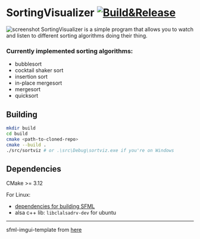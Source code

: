 SortingVisualizer [![Build&Release](https://github.com/Tresonic/SortingVisualizer/actions/workflows/build.yml/badge.svg)](https://github.com/Tresonic/SortingVisualizer/actions/workflows/build.yml)
==========================
![screenshot](https://user-images.githubusercontent.com/37078118/152035644-c0ede538-abcd-4a7a-9637-a35f9c8da874.png)
SortingVisualizer is a simple program that allows you to watch and listen to different sorting algorithms doing their thing.
### Currently implemented sorting algorithms:
- bubblesort
- cocktail shaker sort
- insertion sort
- in-place mergesort
- mergesort
- quicksort

Building
--------

```sh
mkdir build
cd build
cmake <path-to-cloned-repo>
cmake --build .
./src/sortviz # or .\src\Debug\sortviz.exe if you're on Windows
```

Dependencies
---

CMake >= 3.12

For Linux:
- [dependencies for building SFML](https://www.sfml-dev.org/tutorials/2.5/compile-with-cmake.php#installing-dependencies)
- alsa c++ lib: `libclalsadrv-dev` for ubuntu

---
sfml-imgui-template from [here](https://github.com/eliasdaler/imgui-sfml-fetchcontent/tree/dev)
